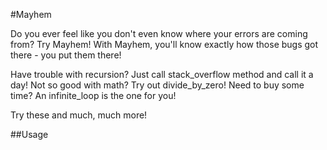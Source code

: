 #Mayhem

Do you ever feel like you don't even know where your errors are coming from? Try Mayhem! With Mayhem, you'll know exactly how those bugs got there - you put them there!

Have trouble with recursion? Just call stack_overflow method and call it a day!
Not so good with math? Try out divide_by_zero!
Need to buy some time? An infinite_loop is the one for you!

Try these and much, much more!

##Usage
